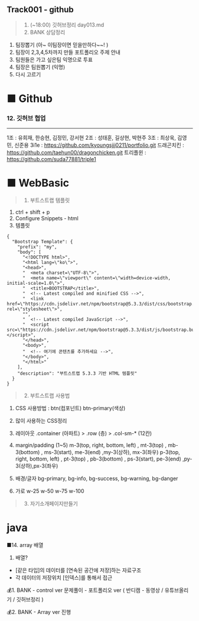 ## Track001 -  github

> 1. (~18:00) 깃허브정리 day013.md
> 2. BANK 상담정리

1. 팀장뽑기 (아~ 이팀장이면 믿을만하다~~! )
2. 팀장이  2,3,4,5차까지 만들 포트폴리오 주제 안내
3. 팀원들은 가고 싶은팀 익명으로 투표
4. 팀장은 팀원뽑기 (익명)
5. 다시 고르기

# ■ Github   
### 12. 깃허브 협업 
---
1조 : 유희재, 한승현, 김정민, 강서현
2조 : 성태훈, 길상현, 박현주 
3조 : 최상욱, 김영민, 신준용
3i1e         : https://github.com/kyoungsjjj0211/portfolio.git
드래곤치킨     : https://github.com/taehun00/dragonchicken.git
트리플윈      : https://github.com/suda77881/triple1

# ■ WebBasic
> 1. 부트스트랩 템플릿
1. ctrl + shift + p
2. Configure Snippets - html
3. 템플릿

```
{
  "Bootstrap Template": {
    "prefix": "my",
    "body": [
      "<!DOCTYPE html>",
      "<html lang=\"ko\">",
      "<head>",
      "  <meta charset=\"UTF-8\">",
      "  <meta name=\"viewport\" content=\"width=device-width, initial-scale=1.0\">",
      "  <title>BOOTSTRAP</title>",
      "  <!-- Latest compiled and minified CSS -->",
      "  <link href=\"https://cdn.jsdelivr.net/npm/bootstrap@5.3.3/dist/css/bootstrap.min.css\" rel=\"stylesheet\">",
      "",
      "  <!-- Latest compiled JavaScript -->",
      "  <script src=\"https://cdn.jsdelivr.net/npm/bootstrap@5.3.3/dist/js/bootstrap.bundle.min.js\"></script>",
      "</head>",
      "<body>",
      "  <!-- 여기에 콘텐츠를 추가하세요 -->",
      "</body>",
      "</html>"
    ],
    "description": "부트스트랩 5.3.3 기반 HTML 템플릿"
  }
}
```

> 2. 부트스트랩 사용법
1. CSS
사용방법 : btn(컴포넌트) btn-primary(색상)

2. 많이 사용하는 CSS정리
1. 레이아웃
.container (아파트) > .row (층) > .col-sm-* (12칸)

2. margin/padding (1~5)
m-3(top, right, bottom, left) , mt-3(top) , mb-3(bottom) , ms-3(start), me-3(end) ,my-3(상하), mx-3(좌우)
p-3(top, right, bottom, left) , pt-3(top) , pb-3(bottom) , ps-3(start), pe-3(end) ,py-3(상하),px-3(좌우)

3. 배경/글자
bg-primary, bg-info, bg-success, bg-warning, bg-danger

4. 가로
w-25   w-50  w-75  w-100



> 3. 자기소개페이지만들기

# java

■14. array 배열
1. 배열?
- [같은 타입]의 데이터를 [연속된 공간에 저장]하는 자료구조
- 각 데이터의 저장위치 [인덱스]를 통해서 접근

💰1. BANK - control ver 문제풀이 - 포트폴리오 ver
    ( 반디캠 - 동영상 / 유튜브올리기 / 깃허브정리 ) 

💰2. BANK - Array   ver 진행

